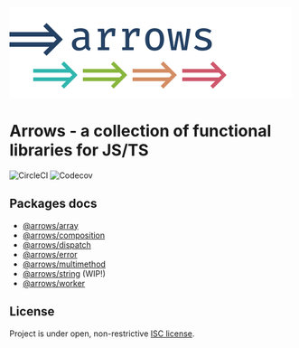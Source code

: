 ![arrows](assets/arrows.svg)

# Arrows - a collection of functional libraries for JS/TS

![CircleCI](https://img.shields.io/circleci/build/github/caderek/arrows)
![Codecov](https://img.shields.io/codecov/c/github/caderek/arrows?token=c6adb715d638431786fefe69ca08ab00)

## Packages docs

- [@arrows/array](packages/array/README.md)
- [@arrows/composition](packages/composition/README.md)
- [@arrows/dispatch](packages/dispatch/README.md)
- [@arrows/error](packages/error/README.md)
- [@arrows/multimethod](packages/multimethod/README.md)
- [@arrows/string](packages/string/README.md) (WIP!)
- [@arrows/worker](packages/worker/README.md)

## License

Project is under open, non-restrictive [ISC license](LICENSE).
